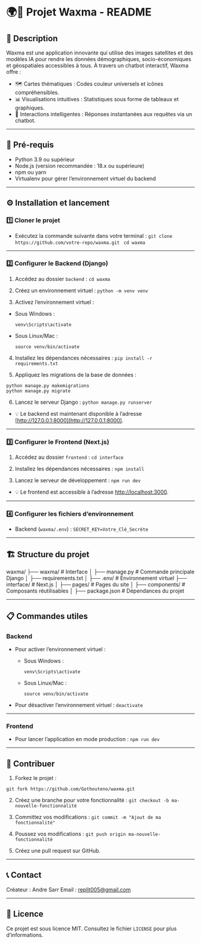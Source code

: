 # 🌍💬 Projet Waxma - README

## 📝 Description

Waxma est une application innovante qui utilise des images satellites et des modèles IA pour rendre les données démographiques, socio-économiques et géospatiales accessibles à tous. À travers un chatbot interactif, Waxma offre :

- 🗺 Cartes thématiques : Codes couleur universels et icônes compréhensibles.
- 📊 Visualisations intuitives : Statistiques sous forme de tableaux et graphiques.
- 🤖 Interactions intelligentes : Réponses instantanées aux requêtes via un chatbot.

---

## 🚀 Pré-requis

- Python 3.9 ou supérieur
- Node.js (version recommandée : 18.x ou supérieure)
- npm ou yarn
- Virtualenv pour gérer l’environnement virtuel du backend

---

## ⚙️ Installation et lancement

### 1️⃣ Cloner le projet

- Exécutez la commande suivante dans votre terminal :
```git clone https://github.com/votre-repo/waxma.git ```
```cd waxma```


---

### 2️⃣ Configurer le Backend (Django)

1. Accédez au dossier `backend` :
```cd waxma```

2. Créez un environnement virtuel :
```python -m venv venv```

3. Activez l’environnement virtuel :
- Sous Windows :
  ```
  venv\Scripts\activate
  ```
- Sous Linux/Mac :
  ```
  source venv/bin/activate
  ```

4. Installez les dépendances nécessaires :
```pip install -r requirements.txt```

5. Appliquez les migrations de la base de données :
```
python manage.py makemigrations
python manage.py migrate
```

6. Lancez le serveur Django :
```python manage.py runserver```

- 💡 Le backend est maintenant disponible à l’adresse [http://127.0.0.1:8000](http://127.0.0.1:8000).

---

### 3️⃣ Configurer le Frontend (Next.js)

1. Accédez au dossier `frontend` :
```cd interface```

2. Installez les dépendances nécessaires :
```npm install```

3. Lancez le serveur de développement :
```npm run dev```

- 💡 Le frontend est accessible à l’adresse [http://localhost:3000](http://localhost:3000).

---

### 4️⃣ Configurer les fichiers d’environnement

- Backend (`waxma/.env`) :
```SECRET_KEY=Votre_Clé_Secrète```


---

## 🏗 Structure du projet

waxma/ ├── waxma/ # Interface │ ├── manage.py # Commande principale Django │ ├── requirements.txt │ ├── .env/ # Environnement virtuel ├── interface/ # Next.js │ ├── pages/ # Pages du site │ ├── components/ # Composants réutilisables │ ├── package.json # Dépendances du projet


---

## 📋 Commandes utiles

### Backend

- Pour activer l’environnement virtuel :
  - Sous Windows :
    ```
    venv\Scripts\activate
    ```
  - Sous Linux/Mac :
    ```
    source venv/bin/activate
    ```

- Pour désactiver l’environnement virtuel :
```deactivate```

---

### Frontend
- Pour lancer l’application en mode production :
```npm run dev```


---

## 🤝 Contribuer

1. Forkez le projet :
```
git fork https://github.com/Gothouteno/waxma.git
```

2. Créez une branche pour votre fonctionnalité :
```git checkout -b ma-nouvelle-fonctionnalité```

3. Committez vos modifications :
```git commit -m "Ajout de ma fonctionnalité"```

4. Poussez vos modifications :
```git push origin ma-nouvelle-fonctionnalité```


5. Créez une pull request sur GitHub.

---

## 📞 Contact

Créateur : Andre Sarr 
Email : replit005@gmail.com

---

## 📜 Licence

Ce projet est sous licence MIT. Consultez le fichier `LICENSE` pour plus d’informations.
